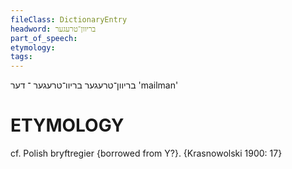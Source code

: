 ```yaml
---
fileClass: DictionaryEntry
headword: בריוון־טרעגער
part_of_speech: 
etymology: 
tags: 
---
```

בריוון־טרעגער
בריוו־טרעגער
־
דער
'mailman'

ETYMOLOGY
===========
cf. Polish bryftregier {borrowed from Y?}.
{Krasnowolski 1900: 17}
